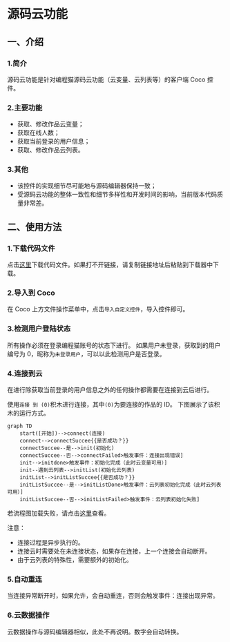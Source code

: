 # 源码云功能

## 一、介绍

### 1.简介

源码云功能是针对编程猫源码云功能（云变量、云列表等）的客户端 Coco 控件。

### 2.主要功能

- 获取、修改作品云变量；
- 获取在线人数；
- 获取当前登录的用户信息；
- 获取、修改作品云列表。

### 3.其他

- 该控件的实现细节尽可能地与源码编辑器保持一致；
- 受源码云功能的整体一致性和细节多样性和开发时间的影响，当前版本代码质量非常差。

## 二、使用方法

### 1.下载代码文件

点击<a href="https://gitee.com/slightning/Coco-Widget-Kitten-Cloud-Function/raw/main/%E4%B8%BB%E4%BD%93.js" download="源码云功能.js">这里</a>下载代码文件。如果打不开链接，请复制链接地址后粘贴到下载器中下载。

### 2.导入到 Coco

在 Coco 上方文件操作菜单中，点击`导入自定义控件`，导入控件即可。

### 3.检测用户登陆状态

所有操作必须在登录编程猫账号的状态下进行。
如果用户未登录，获取到的用户编号为 0，昵称为`未登录用户`，可以以此检测用户是否登录。

### 4.连接到云

在进行除获取当前登录的用户信息之外的任何操作都需要在连接到云后进行。

使用`连接 到 (0)`积木进行连接，其中`(0)`为要连接的作品的 ID。
下图展示了该积木的运行方式。

```mermaid
graph TD
    start([开始])-->connect(连接)
    connect-->connectSuccee{{是否成功？}}
    connectSuccee--是-->init(初始化)
    connectSuccee--否-->connectFailed>触发事件：连接出现错误]
    init-->initdone>触发事件：初始化完成（此时云变量可用）]
    init--遇到云列表-->initList(初始化云列表)
    initList-->initListSuccee{{是否成功？}}
    initListSuccee--是-->initListDone>触发事件：云列表初始化完成（此时云列表可用）]
    initListSuccee--否-->initListFailed>触发事件：云列表初始化失败]
```

若流程图加载失败，请点击[这里](https://gitee.com/slightning/Coco-Widget-Kitten-Cloud-Function/raw/main/coco-widget--kitten-cloud-function--connect.png)查看。

注意：
- 连接过程是异步执行的。
- 连接云时需要处在未连接状态，如果存在连接，上一个连接会自动断开。
- 由于云列表的特殊性，需要额外的初始化。

### 5.自动重连

当连接异常断开时，如果允许，会自动重连，否则会触发事件：连接出现异常。

### 6.云数据操作

云数据操作与源码编辑器相似，此处不再说明。数字会自动转换。
